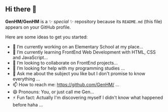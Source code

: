 ## Hi there 👋

**GenHM/GenHM** is a ✨ _special_ ✨ repository because its `README.md` (this file) appears on your GitHub profile.

Here are some ideas to get you started:

- 🔭 I’m currently working on an Elementary School at my place...
- 🌱 I’m currently learning FrontEnd Web Development with HTML, CSS and JavaScript...
- 👯 I’m looking to collaborate on FrontEnd projects...
- 🤔 I’m looking for help with my programming studies ...
- 💬 Ask me about the subject you like but I don't promise to know everything ...
- 📫 How to reach me: https://github.com/GenHM/ ...
- 😄 Pronouns: You, or just call me Gen...
- ⚡ Fun fact:  Actually I'm discovering myself I didn't know what happened before haha ...

